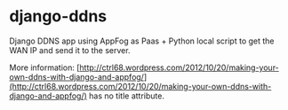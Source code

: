 django-ddns
===========

Django DDNS app using AppFog as Paas + Python local script to get the WAN IP and send it to the server.

More information:
[http://ctrl68.wordpress.com/2012/10/20/making-your-own-ddns-with-django-and-appfog/](http://ctrl68.wordpress.com/2012/10/20/making-your-own-ddns-with-django-and-appfog/) has no title attribute.
